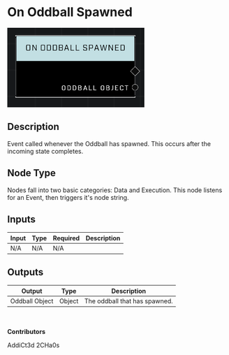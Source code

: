 # On Oddball Spawned
![alt text](../../../.gitbook/assets/on-oddball-spawned.png)
## Description
Event called whenever the Oddball has spawned. This occurs after the incoming state completes.

## Node Type
Nodes fall into two basic categories: Data and Execution. This node listens for an Event, then triggers it's node string.

## Inputs
| Input | Type | Required | Description |
|------------------|------------------|----------|--------------------------------------------------------------|
| N/A | N/A | N/A | |

## Outputs
| Output | Type | Description |
|------------------|------------------|--------------------------------------------------------------|
| Oddball Object | Object | The oddball that has spawned.|

\
\
**Contributors**

AddiCt3d 2CHa0s